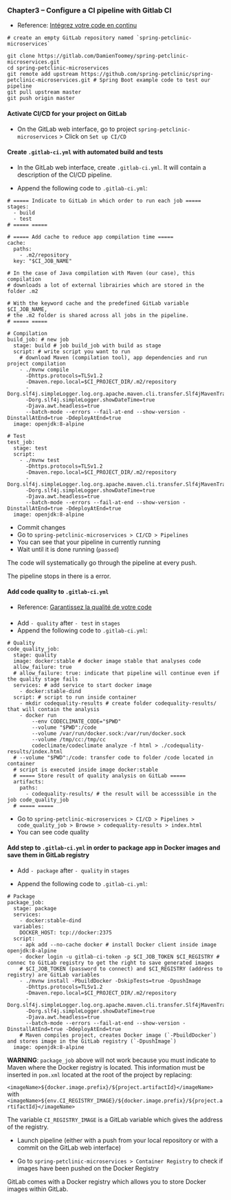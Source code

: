 ### Chapter3 – Configure a CI pipeline with Gitlab CI

- Reference: [Intégrez votre code en continu](https://openclassrooms.com/fr/courses/2035736-mettez-en-place-lintegration-et-la-livraison-continues-avec-la-demarche-devops/6182908-integrez-votre-code-en-continu)

```
# create an empty GitLab repository named `spring-petclinic-microservices`
```

```
git clone https://gitlab.com/DamienToomey/spring-petclinic-microservices.git
cd spring-petclinic-microservices
git remote add upstream https://github.com/spring-petclinic/spring-petclinic-microservices.git # Spring Boot example code to test our pipeline
git pull upstream master
git push origin master
```

#### Activate CI/CD for your project on GitLab

- On the GitLab web interface, go to project `spring-petclinic-microservices` > Click on `Set up CI/CD`

#### Create `.gitlab-ci.yml` with automated build and tests

- In the GitLab web interface, create `.gitlab-ci.yml`. It will contain a description of the CI/CD pipeline.

- Append the following code to `.gitlab-ci.yml`:

```
# ===== Indicate to GitLab in which order to run each job =====
stages:
  - build
  - test
# ===== =====

# ===== Add cache to reduce app compilation time =====
cache:
  paths:
    - .m2/repository
  key: "$CI_JOB_NAME"

# In the case of Java compilation with Maven (our case), this compilation
# downloads a lot of external librairies which are stored in the folder .m2

# With the keyword cache and the predefined GitLab variable $CI_JOB_NAME, 
# the .m2 folder is shared across all jobs in the pipeline.
# ===== =====

# Compilation
build_job: # new job
  stage: build # job build_job with build as stage
  script: # write script you want to run
    # download Maven (compilation tool), app dependencies and run project compilation
    - ./mvnw compile
      -Dhttps.protocols=TLSv1.2
      -Dmaven.repo.local=$CI_PROJECT_DIR/.m2/repository
      -Dorg.slf4j.simpleLogger.log.org.apache.maven.cli.transfer.Slf4jMavenTransferListener=WARN
      -Dorg.slf4j.simpleLogger.showDateTime=true
      -Djava.awt.headless=true
      --batch-mode --errors --fail-at-end --show-version -DinstallAtEnd=true -DdeployAtEnd=true
  image: openjdk:8-alpine

# Test
test_job:
  stage: test
  script:
    - ./mvnw test
      -Dhttps.protocols=TLSv1.2
      -Dmaven.repo.local=$CI_PROJECT_DIR/.m2/repository
      -Dorg.slf4j.simpleLogger.log.org.apache.maven.cli.transfer.Slf4jMavenTransferListener=WARN
      -Dorg.slf4j.simpleLogger.showDateTime=true
      -Djava.awt.headless=true
      --batch-mode --errors --fail-at-end --show-version -DinstallAtEnd=true -DdeployAtEnd=true
  image: openjdk:8-alpine
```

- Commit changes
- Go to  `spring-petclinic-microservices > CI/CD > Pipelines`
- You can see that your pipeline in currently running
- Wait until it is done running (`passed`)

The code will systematically go through the pipeline at every push.

The pipeline stops in there is a error.

#### Add code quality to `.gitlab-ci.yml`

- Reference: [Garantissez la qualité de votre code](https://openclassrooms.com/fr/courses/2035736-mettez-en-place-lintegration-et-la-livraison-continues-avec-la-demarche-devops/6182962-garantissez-la-qualite-de-votre-code)

####

- Add `- quality` after `- test` in `stages`
- Append the following code to `.gitlab-ci.yml`:

```
# Quality
code_quality_job:
  stage: quality
  image: docker:stable # docker image stable that analyses code
  allow_failure: true
  # allow_failure: true: indicate that pipeline will continue even if the quality stage fails
  services: # add service to start docker image
    - docker:stable-dind
  script: # script to run inside container
    - mkdir codequality-results # create folder codequality-results/ that will contain the analysis
    - docker run
        --env CODECLIMATE_CODE="$PWD"
        --volume "$PWD":/code
        --volume /var/run/docker.sock:/var/run/docker.sock
        --volume /tmp/cc:/tmp/cc
        codeclimate/codeclimate analyze -f html > ./codequality-results/index.html
  # --volume "$PWD":/code: transfer code to folder /code located in container
  # script is executed inside image docker:stable
  # ===== Store result of quality analysis on GitLab =====
  artifacts:
    paths:
      - codequality-results/ # the result will be accesssible in the job code_quality_job
  # ===== =====
```

- Go to `spring-petclinic-microservices > CI/CD > Pipelines > code_quality_job > Browse > codequality-results > index.html`
- You can see code quality

#### Add step to `.gitlab-ci.yml` in order to package app in Docker images and save them in GitLab registry

- Add `- package` after `- quality` in `stages`

- Append the following code to `.gitlab-ci.yml`:

```
# Package
package_job:
  stage: package
  services:
    - docker:stable-dind
  variables:
    DOCKER_HOST: tcp://docker:2375
  script:
    - apk add --no-cache docker # install Docker client inside image openjdk:8-alpine
    - docker login -u gitlab-ci-token -p $CI_JOB_TOKEN $CI_REGISTRY # connec to GitLab registry to get the right to save generated images
    # $CI_JOB_TOKEN (password to connect) and $CI_REGISTRY (address to registry) are GitLab variables
    - ./mvnw install -PbuildDocker -DskipTests=true -DpushImage
      -Dhttps.protocols=TLSv1.2
      -Dmaven.repo.local=$CI_PROJECT_DIR/.m2/repository
      -Dorg.slf4j.simpleLogger.log.org.apache.maven.cli.transfer.Slf4jMavenTransferListener=WARN
      -Dorg.slf4j.simpleLogger.showDateTime=true
      -Djava.awt.headless=true
      --batch-mode --errors --fail-at-end --show-version -DinstallAtEnd=true -DdeployAtEnd=true
    # Maven compiles project, creates Docker image (`-PbuildDocker`) and stores image in the GitLab registry (`-DpushImage`)
  image: openjdk:8-alpine
```

**WARNING**: `package_job` above will not work because you must indicate to Maven where the Docker registry is located. This information must be inserted in `pom.xml` located at the root of the project by replacing:

`<imageName>${docker.image.prefix}/${project.artifactId}</imageName>`
with
`<imageName>${env.CI_REGISTRY_IMAGE}/${docker.image.prefix}/${project.artifactId}</imageName>`

The variable `CI_REGISTRY_IMAGE` is a GitLab variable which gives the address of the registry.

- Launch pipeline (either with a push from your local repository or with a commit on the GitLab web interface)

- Go to `spring-petclinic-microservices > Container Registry` to check if images have been pushed on the Docker Registry

GitLab comes with a Docker registry which allows you to store Docker images within GitLab.